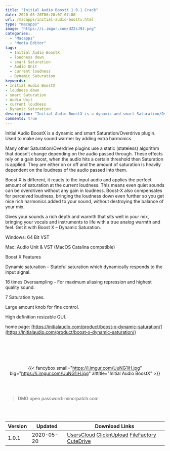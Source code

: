 ```yaml
---
title: "Initial Audio BoostX 1.0.1 Crack"
date: 2020-05-20T00:20:07-07:00
url: /macapps/initial-audio-boostx.html
type: "macapps"
image: "https://i.imgur.com/UZ2sJ9J.png"
categories:
  - "Macapps"
  - "Media Editor"
tags:
  - Initial Audio BoostX
  - loudness down
  - smart Saturation
  - Audio Unit
  - current loudness
  - Dynamic Saturation
keywords:
- Initial Audio BoostX
- loudness down
- smart Saturation
- Audio Unit
- current loudness
- Dynamic Saturation
description: "Initial Audio BoostX is a dynamic and smart Saturation/Overdrive plugin. Used to make any sound warmer by adding extra harmonics"
comments: true
---
```


Initial Audio BoostX is a dynamic and smart Saturation/Overdrive plugin. Used to make any sound warmer by adding extra harmonics.

Many other Saturation/Overdrive plugins use a static (stateless) algorithm that doesn’t change depending on the audio passed through. These effects rely on a gain boost, when the audio hits a certain threshold then Saturation is applied. They are either on or off and the amount of saturation is heavily dependent on the loudness of the audio passed into them.

Boost X is different, it reacts to the input audio and applies the perfect amount of saturation at the current loudness. This means even quiet sounds can be overdriven without any gain in loudness. Boost-X also compensates for perceived loudness, bringing the loudness down even further so you get nice rich harmonics added to your sound, without destroying the balance of your mix.

Gives your sounds a rich depth and warmth that sits well in your mix, bringing your vocals and instruments to life with a true analog warmth and feel. Get it with Boost X – Dynamic Saturation.

Windows: 64 Bit VST

Mac: Audio Unit & VST (MacOS Catalina compatible)

Boost X Features

Dynamic saturation – Stateful saturation which dynamically responds to the input signal.

16 times Oversampling – For maximum aliasing repression and highest quality sound.

7 Saturation types.

Large amount knob for fine control.

High definition resizable GUI.

home page: [https://initialaudio.com/product/boost-x-dynamic-saturation/](https://initialaudio.com/product/boost-x-dynamic-saturation/)

<br/>
<br/>
<script async src="https://pagead2.googlesyndication.com/pagead/js/adsbygoogle.js"></script>
<ins class="adsbygoogle"
     style="display:block; text-align:center;"
     data-ad-layout="in-article"
     data-ad-format="fluid"
     data-ad-client="ca-pub-8746275014476192"
     data-ad-slot="5144997159"></ins>
<script>
     (adsbygoogle = window.adsbygoogle || []).push({});
</script>
<br/>
<br/>


<center>

{{< fancybox small="https://i.imgur.com/UuNG1iH.jpg" big="https://i.imgur.com/UuNG1iH.jpg" alttitle="Initial Audio BoostX" >}}

</center>

<br/>
<br/>


> DMG open password: minorpatch.com

<br/>

<br/>
<div id="history_version" class="history_version">

| Version | Updated | Download Links |
| ---- | ---- | ---- |
| 1.0.1 | 2020-05-20 | [UsersCloud](https://ouo.io/3wRWEg)   [ClicknUpload](https://ouo.io/qThHZu)   [FileFactory](https://ouo.io/6LQduO)   [CuteDrive](https://ouo.io/ntc9Tm) |

</div>
